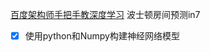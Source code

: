 [百度架构师手把手教深度学习](https://aistudio.baidu.com/aistudio/education/group/info/888)
波士顿房间预测in7
- [x] 使用python和Numpy构建神经网络模型